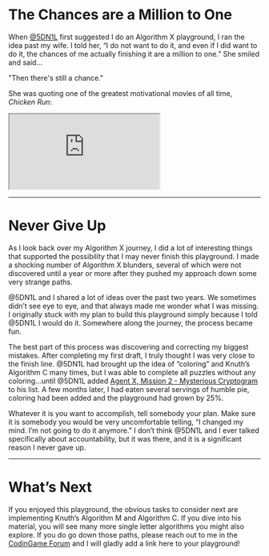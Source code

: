 # The Chances are a Million to One

When [@5DN1L](https://www.codingame.com/profile/bbb8f47ea4601179303c20acdbf5fb6c1904782) first suggested I do an Algorithm X playground, I ran the idea past my wife. I told her, “I do not want to do it, and even if I did want to do it, the chances of me actually finishing it are a million to one.” She smiled and said...

"Then there's still a chance."

She was quoting one of the greatest motivational movies of all time, _Chicken Run_:

<div class="youtube-video">
  <iframe
    src="https://www.youtube-nocookie.com/embed/92V7iTARGEg"
    title="YouTube video player"
    allowfullscreen>
  </iframe>
</div>

---

# Never Give Up

As I look back over my Algorithm X journey, I did a lot of interesting things that supported the possibility that I may never finish this playground. I made a shocking number of Algorithm X blunders, several of which were not discovered until a year or more after they pushed my approach down some very strange paths.

@5DN1L and I shared a lot of ideas over the past two years. We sometimes didn’t see eye to eye, and that always made me wonder what I was missing. I originally stuck with my plan to build this playground simply because I told @5DN1L I would do it. Somewhere along the journey, the process became fun.

The best part of this process was discovering and correcting my biggest mistakes. After completing my first draft, I truly thought I was very close to the finish line. @5DN1L had brought up the idea of “coloring” and Knuth’s Algorithm C many times, but I was able to complete all puzzles without any coloring…until @5DN1L added [Agent X, Mission 2 - Mysterious Cryptogram](../16-your-turn/02-agent-x-mission-2.md) to his list. A few months later, I had eaten several servings of humble pie, coloring had been added and the playground had grown by 25%.

Whatever it is you want to accomplish, tell somebody your plan. Make sure it is somebody you would be very uncomfortable telling, “I changed my mind. I’m not going to do it anymore.” I don’t think @5DN1L and I ever talked specifically about accountability, but it was there, and it is a significant reason I never gave up.

---

# What’s Next

If you enjoyed this playground, the obvious tasks to consider next are implementing Knuth’s Algorithm M and Algorithm C. If you dive into his material, you will see many more single letter algorithms you might also explore. If you do go down those paths, please reach out to me in the [CodinGame Forum](https://www.codingame.com/forum/u/timinator) and I will gladly add a link here to your playground!

<BR>